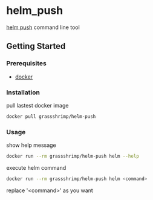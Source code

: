 # helm_push

[helm push](https://github.com/chartmuseum/helm-push) command line tool

## Getting Started

### Prerequisites

* [docker](https://docs.docker.com/install/)

### Installation

pull lastest docker image

```bash
docker pull grassshrimp/helm-push
```

### Usage

show help message

```bash
docker run --rm grassshrimp/helm-push helm --help
```

execute helm command

```bash
docker run --rm grassshrimp/helm-push helm <command>
```

replace '\<command\>' as you want